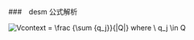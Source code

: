 ###　desm 公式解析



<img src="https://latex.codecogs.com/gif.latex?Vcontext&space;=&space;\frac&space;{\sum&space;{q_j}}{|Q|}&space;where&space;\&space;q_j&space;\in&space;Q" title="Vcontext = \frac {\sum {q_j}}{|Q|} where \ q_j \in Q" />
